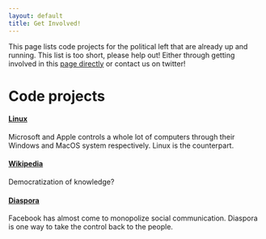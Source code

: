 ```yaml
---
layout: default
title: Get Involved!
---
```

This page lists code projects for the political left that are already up and running. This list is too short, please help out! Either through getting involved in this [page directly](https://github.com/johhoi/codeleft/) or contact us on twitter!

# Code projects
#### [Linux](https://en.wikipedia.org/wiki/Linux)
Microsoft and Apple controls a whole lot of computers through their Windows and MacOS system respectively. Linux is the counterpart. 
#### [Wikipedia](https://www.mediawiki.org/wiki/MediaWiki)
Democratization of knowledge? 
#### [Diaspora](https://diasporafoundation.org/)
Facebook has almost come to monopolize social communication. Diaspora is one way to take the control back to the people.
